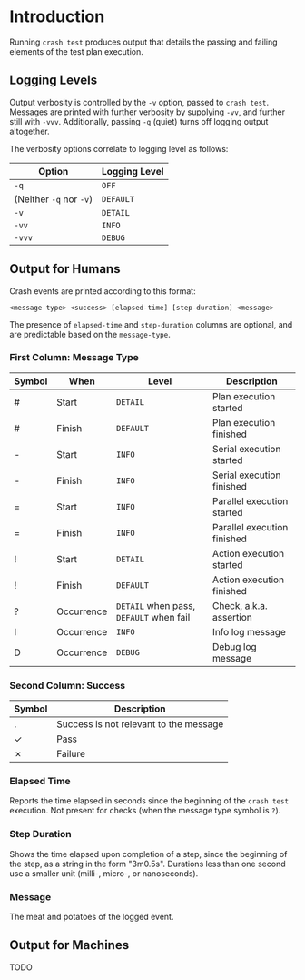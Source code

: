 # Introduction

Running `crash test` produces output that details the passing and failing elements of
the test plan execution.

## Logging Levels

Output verbosity is controlled by the `-v` option, passed to `crash test`. Messages
are printed with further verbosity by supplying `-vv`, and further still with `-vvv`.
Additionally, passing `-q` (quiet) turns off logging output altogether.

The verbosity options correlate to logging level as follows:

Option | Logging Level
------ | -------------
`-q`   | `OFF`
(Neither `-q` nor `-v`) | `DEFAULT`
`-v`   | `DETAIL`
`-vv`  | `INFO`
`-vvv` | `DEBUG`

## Output for Humans

Crash events are printed according to this format:
```
<message-type> <success> [elapsed-time] [step-duration] <message>
```

The presence of `elapsed-time` and `step-duration` columns are optional, and are 
predictable based on the `message-type`.

### First Column: Message Type

Symbol | When       | Level     | Description 
------ | ---------- | --------- | ----------- 
#      | Start      | `DETAIL`  | Plan execution started
#      | Finish     | `DEFAULT` | Plan execution finished
-      | Start      | `INFO`    | Serial execution started
-      | Finish     | `INFO`    | Serial execution finished
=      | Start      | `INFO`    | Parallel execution started
=      | Finish     | `INFO`    | Parallel execution finished
!      | Start      | `DETAIL`  | Action execution started
!      | Finish     | `DEFAULT` | Action execution finished
?      | Occurrence | `DETAIL` when pass, `DEFAULT` when fail | Check, a.k.a. assertion
I      | Occurrence | `INFO`    | Info log message
D      | Occurrence | `DEBUG`   | Debug log message

### Second Column: Success

Symbol | Description
------ | -----------
.      | Success is not relevant to the message
✓      | Pass
✗      | Failure

### Elapsed Time

Reports the time elapsed in seconds since the beginning of the `crash test` execution. Not present for checks
(when the message type symbol is `?`).

### Step Duration

Shows the time elapsed upon completion of a step, since the beginning of the step, 
as a string in the form "3m0.5s". Durations less than one second use a smaller unit 
(milli-, micro-, or nanoseconds).

### Message

The meat and potatoes of the logged event.

## Output for Machines

TODO

